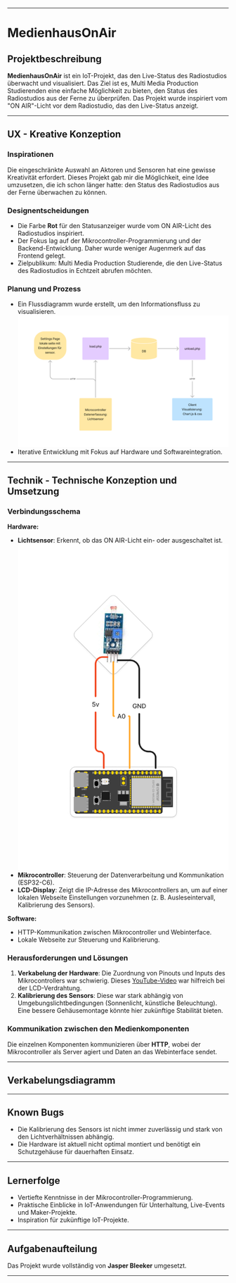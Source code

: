 
---

# MedienhausOnAir

## Projektbeschreibung
**MedienhausOnAir** ist ein IoT-Projekt, das den Live-Status des Radiostudios überwacht und visualisiert. Das Ziel ist es, Multi Media Production Studierenden eine einfache Möglichkeit zu bieten, den Status des Radiostudios aus der Ferne zu überprüfen. Das Projekt wurde inspiriert vom "ON AIR"-Licht vor dem Radiostudio, das den Live-Status anzeigt.

---

## UX - Kreative Konzeption

### Inspirationen
Die eingeschränkte Auswahl an Aktoren und Sensoren hat eine gewisse Kreativität erfordert. Dieses Projekt gab mir die Möglichkeit, eine Idee umzusetzen, die ich schon länger hatte: den Status des Radiostudios aus der Ferne überwachen zu können.

### Designentscheidungen
- Die Farbe **Rot** für den Statusanzeiger wurde vom ON AIR-Licht des Radiostudios inspiriert.
- Der Fokus lag auf der Mikrocontroller-Programmierung und der Backend-Entwicklung. Daher wurde weniger Augenmerk auf das Frontend gelegt.
- Zielpublikum: Multi Media Production Studierende, die den Live-Status des Radiostudios in Echtzeit abrufen möchten.

### Planung und Prozess
- Ein Flussdiagramm wurde erstellt, um den Informationsfluss zu visualisieren. ![Flussdiagramm](https://github.com/JasperBleeker/MedienhausOnAir/blob/main/img/Information%20Flow%20IoT.jpg?raw=true)
- Iterative Entwicklung mit Fokus auf Hardware und Softwareintegration.

---

## Technik - Technische Konzeption und Umsetzung

### Verbindungsschema
**Hardware:**
- **Lichtsensor**: Erkennt, ob das ON AIR-Licht ein- oder ausgeschaltet ist.
![Lichtsensor Anschluss](https://github.com/JasperBleeker/MedienhausOnAir/blob/main/img/wiring_sensor.jpg?raw=true)
- **Mikrocontroller**: Steuerung der Datenverarbeitung und Kommunikation (ESP32-C6).
- **LCD-Display**: Zeigt die IP-Adresse des Mikrocontrollers an, um auf einer lokalen Webseite Einstellungen vorzunehmen (z. B. Ausleseintervall, Kalibrierung des Sensors).

**Software:**
- HTTP-Kommunikation zwischen Mikrocontroller und Webinterface.
- Lokale Webseite zur Steuerung und Kalibrierung.

### Herausforderungen und Lösungen
1. **Verkabelung der Hardware**: Die Zuordnung von Pinouts und Inputs des Mikrocontrollers war schwierig. Dieses [YouTube-Video](https://www.youtube.com/watch?v=g_6OJDyUw1w&t=321s) war hilfreich bei der LCD-Verdrahtung.
2. **Kalibrierung des Sensors**: Diese war stark abhängig von Umgebungslichtbedingungen (Sonnenlicht, künstliche Beleuchtung). Eine bessere Gehäusemontage könnte hier zukünftige Stabilität bieten.

### Kommunikation zwischen den Medienkomponenten
Die einzelnen Komponenten kommunizieren über **HTTP**, wobei der Mikrocontroller als Server agiert und Daten an das Webinterface sendet.

---

## Verkabelungsdiagramm


---

## Known Bugs
- Die Kalibrierung des Sensors ist nicht immer zuverlässig und stark von den Lichtverhältnissen abhängig.
- Die Hardware ist aktuell nicht optimal montiert und benötigt ein Schutzgehäuse für dauerhaften Einsatz.

---

## Lernerfolge
- Vertiefte Kenntnisse in der Mikrocontroller-Programmierung.
- Praktische Einblicke in IoT-Anwendungen für Unterhaltung, Live-Events und Maker-Projekte.
- Inspiration für zukünftige IoT-Projekte.

---

## Aufgabenaufteilung
Das Projekt wurde vollständig von **Jasper Bleeker** umgesetzt.

---
